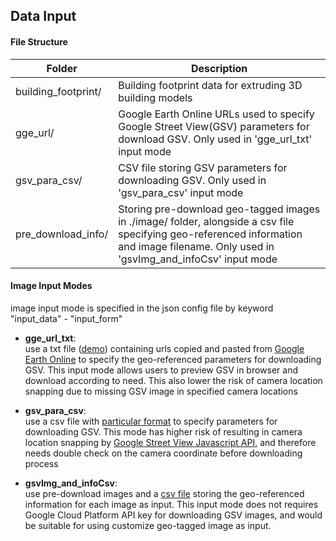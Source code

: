 ## Data Input

#### File Structure

| Folder      | Description
| ----------- | ----------
|building_footprint/        | Building footprint data for extruding 3D building models
|gge_url/ |  Google Earth Online URLs used to specify Google Street View(GSV) parameters for download GSV. Only used in 'gge_url_txt' input mode
|gsv_para_csv/      | CSV file storing GSV parameters for downloading GSV. Only used in 'gsv_para_csv' input mode
|pre_download_info/         | Storing pre-download geo-tagged images in ./image/ folder, alongside a csv file specifying geo-referenced information and image filename. Only used in 'gsvImg_and_infoCsv' input mode

#### Image Input Modes

image input mode is specified in the json config file by keyword "input_data" - "input_form"

- __gge_url_txt__:  
use a txt file ([demo]()) containing urls copied and pasted from [Google Earth Online](https://earth.google.com/web/) to specify the geo-referenced parameters for downloading GSV. This input mode allows users to preview GSV in browser and download according to need. This also lower the risk of camera location snapping due to missing GSV image in specified camera locations

- __gsv_para_csv__:  
use a csv file with [particular format]() to specify parameters for downloading GSV. This mode has higher risk of resulting in camera location snapping by [Google Street View Javascript API](https://developers.google.com/maps/documentation/streetview/intro#optional-parameters "GSV parameters"), and therefore needs double check on the camera coordinate before downloading process

- __gsvImg_and_infoCsv__:  
use pre-download images and a [csv file]() storing the geo-referenced information for each image as input. This input mode does not requires Google Cloud Platform API key for downloading GSV images, and would be suitable for using customize geo-tagged image as input.
